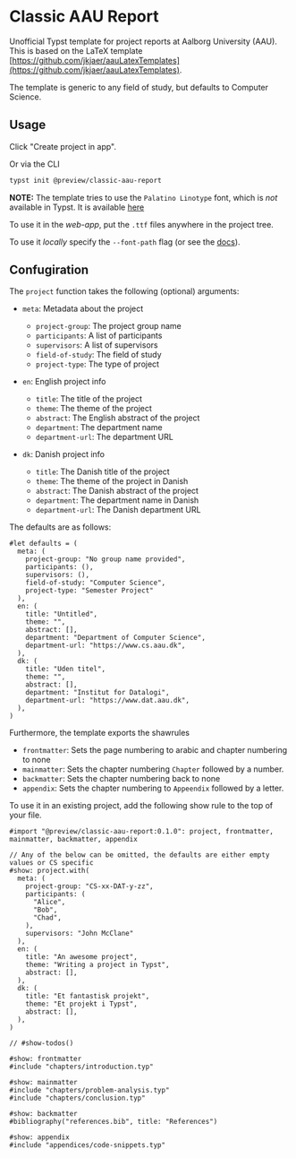 # Classic AAU Report

Unofficial Typst template for project reports at Aalborg University (AAU).
This is based on the LaTeX template [https://github.com/jkjaer/aauLatexTemplates](https://github.com/jkjaer/aauLatexTemplates).

The template is generic to any field of study, but defaults to Computer Science.

## Usage

Click "Create project in app".

Or via the CLI

```bash
typst init @preview/classic-aau-report
```

**NOTE:**
The template tries to use the `Palatino Linotype` font, which is *not* available in Typst.
It is available [here](https://github.com/Tinggaard/classic-aau-report/tree/main/fonts)

To use it in the *web-app*, put the `.ttf` files anywhere in the project tree.

To use it *locally* specify the `--font-path` flag (or see the [docs](https://typst.app/docs/reference/text/text/#parameters-font)).

## Confugiration

The `project` function takes the following (optional) arguments:

- `meta`: Metadata about the project
  - `project-group`: The project group name
  - `participants`: A list of participants
  - `supervisors`: A list of supervisors
  - `field-of-study`: The field of study
  - `project-type`: The type of project

- `en`: English project info
  - `title`: The title of the project
  - `theme`: The theme of the project
  - `abstract`: The English abstract of the project
  - `department`: The department name
  - `department-url`: The department URL

- `dk`: Danish project info
  - `title`: The Danish title of the project
  - `theme`: The theme of the project in Danish
  - `abstract`: The Danish abstract of the project
  - `department`: The department name in Danish
  - `department-url`: The Danish department URL

The defaults are as follows:

```typ
#let defaults = (
  meta: (
    project-group: "No group name provided",
    participants: (),
    supervisors: (),
    field-of-study: "Computer Science",
    project-type: "Semester Project"
  ),
  en: (
    title: "Untitled",
    theme: "",
    abstract: [],
    department: "Department of Computer Science",
    department-url: "https://www.cs.aau.dk",
  ),
  dk: (
    title: "Uden titel",
    theme: "",
    abstract: [],
    department: "Institut for Datalogi",
    department-url: "https://www.dat.aau.dk",
  ),
)
```

Furthermore, the template exports the shawrules

- `frontmatter`: Sets the page numbering to arabic and chapter numbering to none
- `mainmatter`: Sets the chapter numbering `Chapter` followed by a number.
- `backmatter`: Sets the chapter numbering back to none
- `appendix`: Sets the chapter numbering to `Appeendix` followed by a letter.

To use it in an existing project, add the following show rule to the top of your file.

```typ
#import "@preview/classic-aau-report:0.1.0": project, frontmatter, mainmatter, backmatter, appendix

// Any of the below can be omitted, the defaults are either empty values or CS specific
#show: project.with(
  meta: (
    project-group: "CS-xx-DAT-y-zz",
    participants: (
      "Alice",
      "Bob",
      "Chad",
    ),
    supervisors: "John McClane"
  ),
  en: (
    title: "An awesome project",
    theme: "Writing a project in Typst",
    abstract: [],
  ),
  dk: (
    title: "Et fantastisk projekt",
    theme: "Et projekt i Typst",
    abstract: [],
  ),
)

// #show-todos()

#show: frontmatter
#include "chapters/introduction.typ"

#show: mainmatter
#include "chapters/problem-analysis.typ"
#include "chapters/conclusion.typ"

#show: backmatter
#bibliography("references.bib", title: "References")

#show: appendix
#include "appendices/code-snippets.typ"
```
